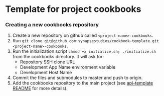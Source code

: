 # Template for project cookbooks

### Creating a new cookbooks repository
1. Create a new repository on github called `<project-name>-cookbooks`.
1. Run `git clone git@github.com:synapsestudios/cookbook-template.git <project-name>-cookbooks`.
1. Run the initialization script `chmod +x initialize.sh; ./initialize.sh` from the cookbooks directory. It will ask for:
    - Repository SSH clone URL
    - Development App Name environment variable
    - Development Host Name
1. Commit the files and submodules to master and push to origin.
1. Add the cookbooks repository to the main project (see [api-template README](https://github.com/synapsestudios/api-template) for more details).

